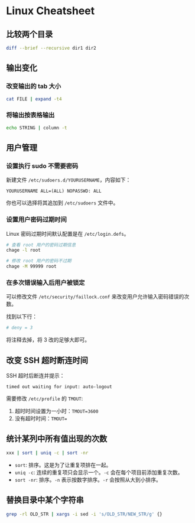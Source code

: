 # Linux Cheatsheet

## 比较两个目录

```bash
diff --brief --recursive dir1 dir2
```

## 输出变化

### 改变输出的 tab 大小

```bash
cat FILE | expand -t4
```

### 将输出按表格输出

```bash
echo STRING | column -t
```

## 用户管理

### 设置执行 sudo 不需要密码

新建文件 `/etc/sudoers.d/YOURUSERNAME`，内容如下：

```
YOURUSERNAME ALL=(ALL) NOPASSWD: ALL
```

你也可以选择将其追加到 `/etc/sudoers` 文件中。

### 设置用户密码过期时间

Linux 密码过期时间默认配置是在 `/etc/login.defs`。

```bash
# 查看 root 用户的密码过期信息
chage -l root

# 修改 root 用户的密码不过期
chage -M 99999 root
```

### 在多次错误输入后用户被锁定

可以修改文件 `/etc/security/faillock.conf` 来改变用户允许输入密码错误的次数。

找到以下行：

```bash
# deny = 3
```

将注释去掉，将 3 改的足够大即可。

## 改变 SSH 超时断连时间

SSH 超时后断连并提示：

```
timed out waiting for input: auto-logout
```

需要修改 `/etc/profile` 的 `TMOUT`:

1. 超时时间设置为一小时：`TMOUT=3600`
2. 没有超时时间：`TMOUT=`

## 统计某列中所有值出现的次数

```bash
xxx | sort | uniq -c | sort -nr
```

- `sort`: 排序。这是为了让重复项排在一起。
- `uniq -c`: 连续的重复项只会显示一个。`-c` 会在每个项目前添加重复次数。
- `sort -nr`: 排序。`-n` 表示按数字排序。`-r` 会按照从大到小排序。

## 替换目录中某个字符串

```bash
grep -rl OLD_STR | xargs -i sed -i 's/OLD_STR/NEW_STR/g' {}
```

